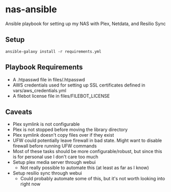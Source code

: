 # nas-ansible
Ansible playbook for setting up my NAS with Plex, Netdata, and Resilio Sync

## Setup
`ansible-galaxy install -r requirements.yml`

## Playbook Requirements
* A .htpasswd file in files/.htpasswd
* AWS credentials used for setting up SSL certificates defined in vars/aws\_credentials.yml
* A filebot license file in files/FILEBOT_LICENSE

## Caveats
* Plex symlink is not configurable
* Plex is not stopped before moving the library directory
* Plex symlink doesn't copy files over if they exist
* UFW could potentially leave firewall in bad state. Might want to disable firewall before running UFW commands
* Most of these tasks should be more configurable/robust, but since this is for personal use I don't care too much
* Setup plex media server through webui
  * Not really possible to automate this (at least as far as I know)
* Setup resilio sync through webui
  * Could probably automate some of this, but it's not worth looking into right now
